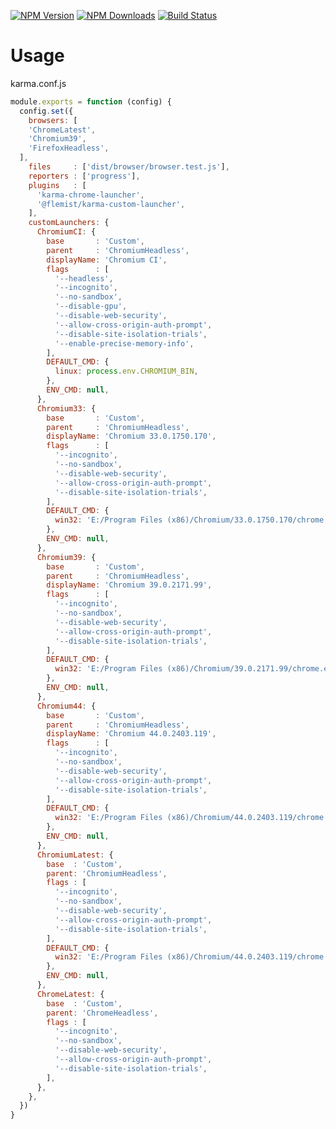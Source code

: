 [![NPM Version][npm-image]][npm-url]
[![NPM Downloads][downloads-image]][downloads-url]
[![Build Status][github-image]][github-url]

# Usage

karma.conf.js
```js
module.exports = function (config) {
  config.set({
    browsers: [
    'ChromeLatest',
    'Chromium39',
    'FirefoxHeadless',
  ],
    files     : ['dist/browser/browser.test.js'],
    reporters : ['progress'],
    plugins   : [
      'karma-chrome-launcher',
      '@flemist/karma-custom-launcher',
    ],
    customLaunchers: {
      ChromiumCI: {
        base       : 'Custom',
        parent     : 'ChromiumHeadless',
        displayName: 'Chromium CI',
        flags      : [
          '--headless',
          '--incognito',
          '--no-sandbox',
          '--disable-gpu',
          '--disable-web-security',
          '--allow-cross-origin-auth-prompt',
          '--disable-site-isolation-trials',
          '--enable-precise-memory-info',
        ],
        DEFAULT_CMD: {
          linux: process.env.CHROMIUM_BIN,
        },
        ENV_CMD: null,
      },
      Chromium33: {
        base       : 'Custom',
        parent     : 'ChromiumHeadless',
        displayName: 'Chromium 33.0.1750.170',
        flags      : [
          '--incognito',
          '--no-sandbox',
          '--disable-web-security',
          '--allow-cross-origin-auth-prompt',
          '--disable-site-isolation-trials',
        ],
        DEFAULT_CMD: {
          win32: 'E:/Program Files (x86)/Chromium/33.0.1750.170/chrome.exe',
        },
        ENV_CMD: null,
      },
      Chromium39: {
        base       : 'Custom',
        parent     : 'ChromiumHeadless',
        displayName: 'Chromium 39.0.2171.99',
        flags      : [
          '--incognito',
          '--no-sandbox',
          '--disable-web-security',
          '--allow-cross-origin-auth-prompt',
          '--disable-site-isolation-trials',
        ],
        DEFAULT_CMD: {
          win32: 'E:/Program Files (x86)/Chromium/39.0.2171.99/chrome.exe',
        },
        ENV_CMD: null,
      },
      Chromium44: {
        base       : 'Custom',
        parent     : 'ChromiumHeadless',
        displayName: 'Chromium 44.0.2403.119',
        flags      : [
          '--incognito',
          '--no-sandbox',
          '--disable-web-security',
          '--allow-cross-origin-auth-prompt',
          '--disable-site-isolation-trials',
        ],
        DEFAULT_CMD: {
          win32: 'E:/Program Files (x86)/Chromium/44.0.2403.119/chrome.exe',
        },
        ENV_CMD: null,
      },
      ChromiumLatest: {
        base  : 'Custom',
        parent: 'ChromiumHeadless',
        flags : [
          '--incognito',
          '--no-sandbox',
          '--disable-web-security',
          '--allow-cross-origin-auth-prompt',
          '--disable-site-isolation-trials',
        ],
        DEFAULT_CMD: {
          win32: 'E:/Program Files (x86)/Chromium/44.0.2403.119/chrome.exe',
        },
        ENV_CMD: null,
      },
      ChromeLatest: {
        base  : 'Custom',
        parent: 'ChromeHeadless',
        flags : [
          '--incognito',
          '--no-sandbox',
          '--disable-web-security',
          '--allow-cross-origin-auth-prompt',
          '--disable-site-isolation-trials',
        ],
      },
    },
  })
}
```

[npm-image]: https://img.shields.io/npm/v/@flemist/karma-custom-launcher.svg
[npm-url]: https://npmjs.org/package/@flemist/karma-custom-launcher
[downloads-image]: https://img.shields.io/npm/dm/@flemist/karma-custom-launcher.svg
[downloads-url]: https://npmjs.org/package/@flemist/karma-custom-launcher
[github-image]: https://github.com/NikolayMakhonin/karma-custom-launcher/actions/workflows/test.yml/badge.svg
[github-url]: https://github.com/NikolayMakhonin/karma-custom-launcher/actions
